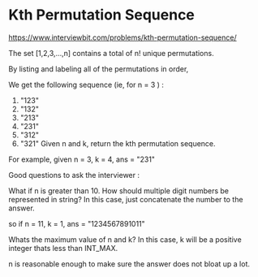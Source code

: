 # Kth Permutation Sequence

https://www.interviewbit.com/problems/kth-permutation-sequence/


The set [1,2,3,…,n] contains a total of n! unique permutations.

By listing and labeling all of the permutations in order,

We get the following sequence (ie, for n = 3 ) :

1. "123"
2. "132"
3. "213"
4. "231"
5. "312"
6. "321"
Given n and k, return the kth permutation sequence.

For example, given n = 3, k = 4, ans = "231"

Good questions to ask the interviewer :

What if n is greater than 10. How should multiple digit numbers be represented in string?
In this case, just concatenate the number to the answer.

 so if n = 11, k = 1, ans = "1234567891011"

Whats the maximum value of n and k?
In this case, k will be a positive integer thats less than INT_MAX.

n is reasonable enough to make sure the answer does not bloat up a lot.
